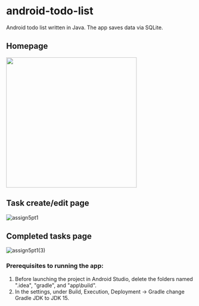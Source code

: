 # android-todo-list
Android todo list written in Java. The app saves data via SQLite.

## Homepage


<img src="https://github.com/Vernon-C/android-todo-list/assets/80450405/041f258e-e89a-4bef-aa5d-99fee0e26c24" width="350px">

## Task create/edit page
![assign5pt1](https://github.com/Vernon-C/android-todo-list/assets/80450405/4908a20e-edeb-4c2f-a914-b69a55f88ca2)

## Completed tasks page
![assign5pt1(3)](https://github.com/Vernon-C/android-todo-list/assets/80450405/022863a9-f05f-4967-8516-ad968044aeef)

### Prerequisites to running the app:
1. Before launching the project in Android Studio, delete the folders named ".idea", "gradle", and "app\build".
2. In the settings, under Build, Execution, Deployment -> Gradle change Gradle JDK to JDK 15.
